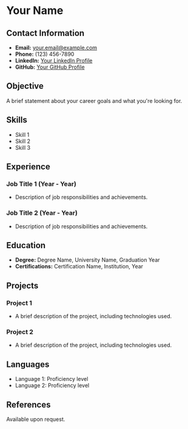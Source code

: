 # Your Name

## Contact Information

- **Email:** your.email@example.com
- **Phone:** (123) 456-7890
- **LinkedIn:** [Your LinkedIn Profile](https://www.linkedin.com)
- **GitHub:** [Your GitHub Profile](https://www.github.com)

## Objective

A brief statement about your career goals and what you're looking for.

## Skills

- Skill 1
- Skill 2
- Skill 3

## Experience

### Job Title 1 (Year - Year)

- Description of job responsibilities and achievements.

### Job Title 2 (Year - Year)

- Description of job responsibilities and achievements.

## Education

- **Degree:** Degree Name, University Name, Graduation Year
- **Certifications:** Certification Name, Institution, Year

## Projects

### Project 1

- A brief description of the project, including technologies used.

### Project 2

- A brief description of the project, including technologies used.

## Languages

- Language 1: Proficiency level
- Language 2: Proficiency level

## References

Available upon request.
